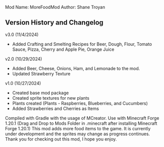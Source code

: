 
Mod Name: MoreFoodMod 
Author: Shane Troyan



Version History and Changelog
---------------------
v3.0 (11/4/2024)

- Added Crafting and Smelting Recipes for Beer, Dough, Flour, Tomato Sauce, Pizza, Cherry and Apple Pie, Orange Juice

v2.0 (10/29/2024)

- Added Beer, Cheese, Onions, Ham, and Lemonade to the mod.
- Updated Strawberry Texture

v1.0 (10/27/2024)
- Created base mod package
- Created sprite textures for new plants
- Plants created (Plants - Raspberries, Blueberries, and Cucumbers)
- Added Strawberries and Cherries as Items


Compiled with Gradle with the usage of MCreator. Use with Minecraft Forge 1.20.1 (Drag and Drop to Mods Folder in .minecraft after installing Minecraft Forge 1.20.1) This mod adds more food items to the game. It is currently under development and the sprites may change as progress continues. Thank you for checking out this mod, I hope you enjoy.

